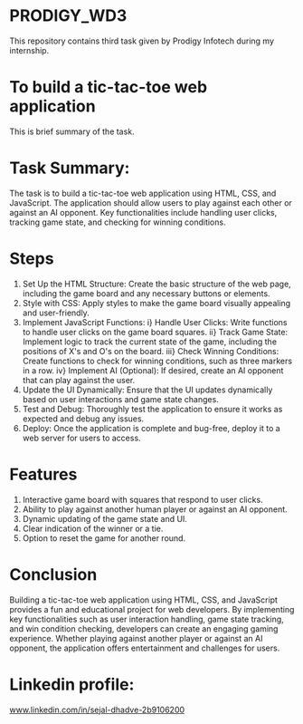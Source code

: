 # PRODIGY_WD3
This repository contains third task given by Prodigy Infotech during my internship.
# To build a tic-tac-toe web application
This is brief summary of the task.
# Task Summary:
The task is to build a tic-tac-toe web application using HTML, CSS, and JavaScript. The application should allow users to play against each other or against an AI opponent. Key functionalities include handling user clicks, tracking game state, and checking for winning conditions.
#  Steps
1) Set Up the HTML Structure: Create the basic structure of the web page, including the game 
   board and any necessary buttons or elements.
2) Style with CSS: Apply styles to make the game board visually appealing and user-friendly.
3) Implement JavaScript Functions:
   i} Handle User Clicks: Write functions to handle user clicks on the game board squares.
   ii} Track Game State: Implement logic to track the current state of the game, including the 
       positions of X's and O's on the board.
   iii} Check Winning Conditions: Create functions to check for winning conditions, such as three 
        markers in a row.
   iv} Implement AI (Optional): If desired, create an AI opponent that can play against the user.
4) Update the UI Dynamically: Ensure that the UI updates dynamically based on user 
   interactions and game state changes.
5) Test and Debug: Thoroughly test the application to ensure it works as expected and debug 
   any issues.
6) Deploy: Once the application is complete and bug-free, deploy it to a web server for users 
   to access.
# Features
1) Interactive game board with squares that respond to user clicks.
2) Ability to play against another human player or against an AI opponent.
3) Dynamic updating of the game state and UI.
4) Clear indication of the winner or a tie.
5) Option to reset the game for another round.
# Conclusion
Building a tic-tac-toe web application using HTML, CSS, and JavaScript provides a fun and educational project for web developers. By implementing key functionalities such as user interaction handling, game state tracking, and win condition checking, developers can create an engaging gaming experience. Whether playing against another player or against an AI opponent, the application offers entertainment and challenges for users.
# Linkedin profile:
www.linkedin.com/in/sejal-dhadve-2b9106200
